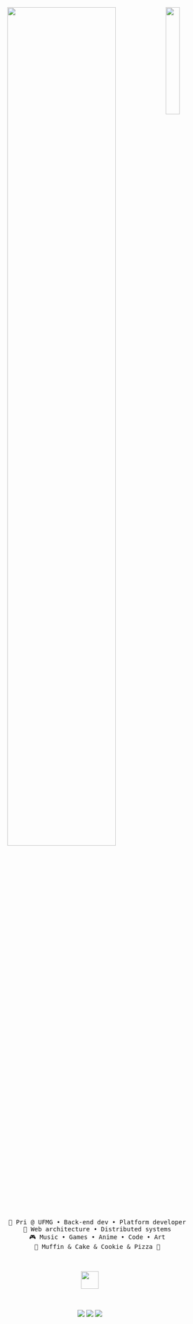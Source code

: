 <div align="center">
<img src="https://github.com/innng/innng/assets/26755058/5e0ce0fb-c544-4f8c-a307-5849165746d0" width="25%" align="right" />
<img src="https://readme-typing-svg.demolab.com?font=Inconsolata&weight=500&size=50&duration=4000&pause=300&color=A7A459&center=true&vCenter=true&multiline=true&repeat=false&random=false&width=1300&height=140&lines=Hello+hello;I'm+Yousif%2C+a+tech+goblin+and+magical+friend+wannabe+%E2%9C%A9" width="70%" />
<br><br>
<pre>
    💼 Pri @ UFMG • Back-end dev • Platform developer
    📖 Web architecture • Distributed systems
    🎮 Music • Games • Anime • Code • Art
    🐾 Muffin & Cake & Cookie & Pizza 🐤
</pre>
<br><br>
<img src="https://raw.githubusercontent.com/innng/innng/master/assets/kyubey.gif" height="40" />
<br><br><br>
    
[![](https://img.shields.io/badge/Twitter-6364ff)](https://twitter.com/Y00uslf)
[![](https://img.shields.io/badge/Instagram!-ff66ab)](https://www.instagram.com/y.ouslf/)
[![](https://img.shields.io/badge/Telegram-69899c)](https://t.me/youslf)
</div>
